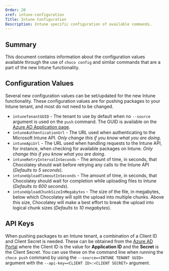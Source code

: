 ```yaml
---
Order: 20
xref: intune-configuration
Title: Intune Configuration
Description: Intune specific configuration of available commands.
---
```


<?! Include "../../../shared/intune-note.txt" /?>

## Summary

This document contains information about the configuration values available through the use of `choco config` and similar commands that are a part of the new Intune functionality.

## Configuration Values

Several new configuration values can be set/updated for the new Intune functionality. These configuration values are for pushing packages to your Intune tenant, and most do not need to be changed.

- `intuneTenantGUID` - The tenant to use by default when no `--source` argument is used on the `push` command. The GUID is available on the [Azure AD Application page](https://aad.portal.azure.com/).
- `intuneAuthenticationUrl` - The URL used when authenticating to the Microsoft Intune API. _Only change this if you know what you are doing_.
- `intuneApiUrl` - The URL used when handling requests to the Intune API, for instance, when checking for available packages on Intune.  _Only change this if you know what you are doing_.
- `intuneRetryIntervalInSeconds` - The amount of time, in seconds, that Chocolatey should wait before retrying any calls to the Intune API (_Defaults to 5 seconds_).
- `intuneUploadTimeoutInSeconds` - The amount of time, in seconds, that Chocolatey should wait for completion while uploading files to Intune (_Defaults to 600 seconds_).
- `intuneUploadChunkSizeInMegabytes` - The size of the file, in megabytes, below which Chocolatey will split the upload into multiple chunks. Above this size, Chocolatey will make a best effort to break the upload into logical chunk sizes (_Defaults to 10 megabytes_).

## API Keys

When pushing packages to an Intune tenant, a combination of a Client ID and Client Secret is needed. These can be obtained from the [Azure AD Portal](https://aad.portal.azure.com/) where the Client ID is the value for **Application ID** and the **Secret** is the Client Secret. You can use these on the command line when running the `choco push` command by using the `--source=<INTUNE TENANT GUID>` argument with the `--api-key=<CLIENT ID>:<CLIENT SECRET>` argument.

